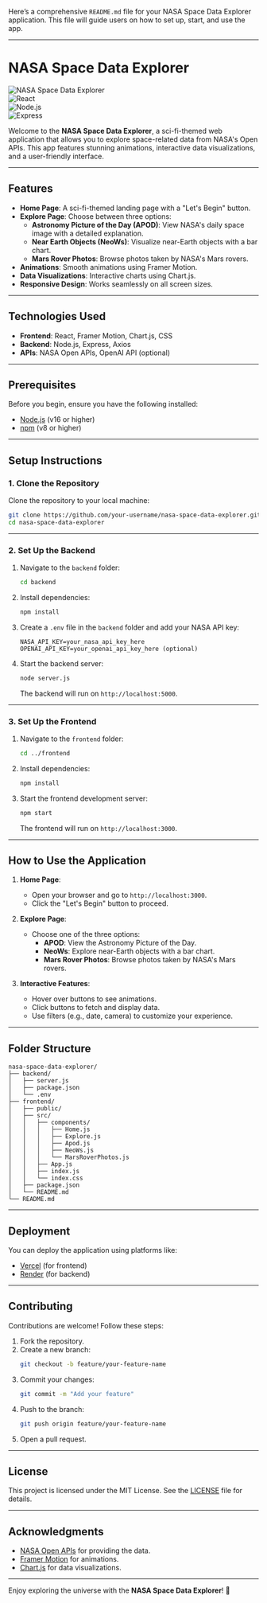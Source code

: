 Here’s a comprehensive `README.md` file for your NASA Space Data Explorer application. This file will guide users on how to set up, start, and use the app.

---

# **NASA Space Data Explorer**

![NASA Space Data Explorer](https://img.shields.io/badge/NASA-Space%20Data%20Explorer-blue)  
![React](https://img.shields.io/badge/React-18.2.0-blue)  
![Node.js](https://img.shields.io/badge/Node.js-16.x-green)  
![Express](https://img.shields.io/badge/Express-4.x-lightgrey)

Welcome to the **NASA Space Data Explorer**, a sci-fi-themed web application that allows you to explore space-related data from NASA's Open APIs. This app features stunning animations, interactive data visualizations, and a user-friendly interface.

---

## **Features**
- **Home Page**: A sci-fi-themed landing page with a "Let's Begin" button.
- **Explore Page**: Choose between three options:
  - **Astronomy Picture of the Day (APOD)**: View NASA's daily space image with a detailed explanation.
  - **Near Earth Objects (NeoWs)**: Visualize near-Earth objects with a bar chart.
  - **Mars Rover Photos**: Browse photos taken by NASA's Mars rovers.
- **Animations**: Smooth animations using Framer Motion.
- **Data Visualizations**: Interactive charts using Chart.js.
- **Responsive Design**: Works seamlessly on all screen sizes.

---

## **Technologies Used**
- **Frontend**: React, Framer Motion, Chart.js, CSS
- **Backend**: Node.js, Express, Axios
- **APIs**: NASA Open APIs, OpenAI API (optional)

---

## **Prerequisites**
Before you begin, ensure you have the following installed:
- [Node.js](https://nodejs.org/) (v16 or higher)
- [npm](https://www.npmjs.com/) (v8 or higher)

---

## **Setup Instructions**

### **1. Clone the Repository**
Clone the repository to your local machine:
```bash
git clone https://github.com/your-username/nasa-space-data-explorer.git
cd nasa-space-data-explorer
```

---

### **2. Set Up the Backend**
1. Navigate to the `backend` folder:
   ```bash
   cd backend
   ```

2. Install dependencies:
   ```bash
   npm install
   ```

3. Create a `.env` file in the `backend` folder and add your NASA API key:
   ```
   NASA_API_KEY=your_nasa_api_key_here
   OPENAI_API_KEY=your_openai_api_key_here (optional)
   ```

4. Start the backend server:
   ```bash
   node server.js
   ```

   The backend will run on `http://localhost:5000`.

---

### **3. Set Up the Frontend**
1. Navigate to the `frontend` folder:
   ```bash
   cd ../frontend
   ```

2. Install dependencies:
   ```bash
   npm install
   ```

3. Start the frontend development server:
   ```bash
   npm start
   ```

   The frontend will run on `http://localhost:3000`.

---

## **How to Use the Application**
1. **Home Page**:  
   - Open your browser and go to `http://localhost:3000`.
   - Click the "Let's Begin" button to proceed.

2. **Explore Page**:  
   - Choose one of the three options:
     - **APOD**: View the Astronomy Picture of the Day.
     - **NeoWs**: Explore near-Earth objects with a bar chart.
     - **Mars Rover Photos**: Browse photos taken by NASA's Mars rovers.

3. **Interactive Features**:  
   - Hover over buttons to see animations.
   - Click buttons to fetch and display data.
   - Use filters (e.g., date, camera) to customize your experience.

---

## **Folder Structure**
```
nasa-space-data-explorer/
├── backend/
│   ├── server.js
│   ├── package.json
│   └── .env
├── frontend/
│   ├── public/
│   ├── src/
│   │   ├── components/
│   │   │   ├── Home.js
│   │   │   ├── Explore.js
│   │   │   ├── Apod.js
│   │   │   ├── NeoWs.js
│   │   │   └── MarsRoverPhotos.js
│   │   ├── App.js
│   │   ├── index.js
│   │   └── index.css
│   ├── package.json
│   └── README.md
└── README.md
```

---

## **Deployment**
You can deploy the application using platforms like:
- [Vercel](https://vercel.com/) (for frontend)
- [Render](https://render.com/) (for backend)

---

## **Contributing**
Contributions are welcome! Follow these steps:
1. Fork the repository.
2. Create a new branch:
   ```bash
   git checkout -b feature/your-feature-name
   ```
3. Commit your changes:
   ```bash
   git commit -m "Add your feature"
   ```
4. Push to the branch:
   ```bash
   git push origin feature/your-feature-name
   ```
5. Open a pull request.

---

## **License**
This project is licensed under the MIT License. See the [LICENSE](LICENSE) file for details.

---

## **Acknowledgments**
- [NASA Open APIs](https://api.nasa.gov/) for providing the data.
- [Framer Motion](https://www.framer.com/motion/) for animations.
- [Chart.js](https://www.chartjs.org/) for data visualizations.

---

Enjoy exploring the universe with the **NASA Space Data Explorer**! 🚀
